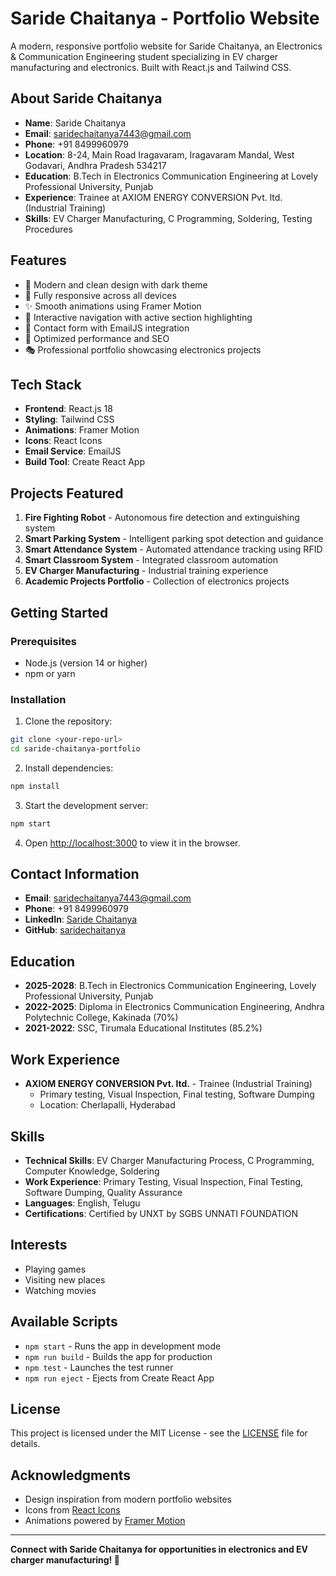 # Saride Chaitanya - Portfolio Website

A modern, responsive portfolio website for Saride Chaitanya, an Electronics & Communication Engineering student specializing in EV charger manufacturing and electronics. Built with React.js and Tailwind CSS.

## About Saride Chaitanya

- **Name**: Saride Chaitanya
- **Email**: saridechaitanya7443@gmail.com
- **Phone**: +91 8499960979
- **Location**: 8-24, Main Road Iragavaram, Iragavaram Mandal, West Godavari, Andhra Pradesh 534217
- **Education**: B.Tech in Electronics Communication Engineering at Lovely Professional University, Punjab
- **Experience**: Trainee at AXIOM ENERGY CONVERSION Pvt. ltd. (Industrial Training)
- **Skills**: EV Charger Manufacturing, C Programming, Soldering, Testing Procedures

## Features

- 🎨 Modern and clean design with dark theme
- 📱 Fully responsive across all devices
- ✨ Smooth animations using Framer Motion
- 🎯 Interactive navigation with active section highlighting
- 📧 Contact form with EmailJS integration
- 🚀 Optimized performance and SEO
- 🎭 Professional portfolio showcasing electronics projects

## Tech Stack

- **Frontend**: React.js 18
- **Styling**: Tailwind CSS
- **Animations**: Framer Motion
- **Icons**: React Icons
- **Email Service**: EmailJS
- **Build Tool**: Create React App

## Projects Featured

1. **Fire Fighting Robot** - Autonomous fire detection and extinguishing system
2. **Smart Parking System** - Intelligent parking spot detection and guidance
3. **Smart Attendance System** - Automated attendance tracking using RFID
4. **Smart Classroom System** - Integrated classroom automation
5. **EV Charger Manufacturing** - Industrial training experience
6. **Academic Projects Portfolio** - Collection of electronics projects

## Getting Started

### Prerequisites

- Node.js (version 14 or higher)
- npm or yarn

### Installation

1. Clone the repository:
```bash
git clone <your-repo-url>
cd saride-chaitanya-portfolio
```

2. Install dependencies:
```bash
npm install
```

3. Start the development server:
```bash
npm start
```

4. Open [http://localhost:3000](http://localhost:3000) to view it in the browser.

## Contact Information

- **Email**: saridechaitanya7443@gmail.com
- **Phone**: +91 8499960979
- **LinkedIn**: [Saride Chaitanya](https://linkedin.com/in/saride-chaitanya)
- **GitHub**: [saridechaitanya](https://github.com/saridechaitanya)

## Education

- **2025-2028**: B.Tech in Electronics Communication Engineering, Lovely Professional University, Punjab
- **2022-2025**: Diploma in Electronics Communication Engineering, Andhra Polytechnic College, Kakinada (70%)
- **2021-2022**: SSC, Tirumala Educational Institutes (85.2%)

## Work Experience

- **AXIOM ENERGY CONVERSION Pvt. ltd.** - Trainee (Industrial Training)
  - Primary testing, Visual Inspection, Final testing, Software Dumping
  - Location: Cherlapalli, Hyderabad

## Skills

- **Technical Skills**: EV Charger Manufacturing Process, C Programming, Computer Knowledge, Soldering
- **Work Experience**: Primary Testing, Visual Inspection, Final Testing, Software Dumping, Quality Assurance
- **Languages**: English, Telugu
- **Certifications**: Certified by UNXT by SGBS UNNATI FOUNDATION

## Interests

- Playing games
- Visiting new places
- Watching movies

## Available Scripts

- `npm start` - Runs the app in development mode
- `npm run build` - Builds the app for production
- `npm test` - Launches the test runner
- `npm run eject` - Ejects from Create React App

## License

This project is licensed under the MIT License - see the [LICENSE](LICENSE) file for details.

## Acknowledgments

- Design inspiration from modern portfolio websites
- Icons from [React Icons](https://react-icons.github.io/react-icons/)
- Animations powered by [Framer Motion](https://www.framer.com/motion/)

---

**Connect with Saride Chaitanya for opportunities in electronics and EV charger manufacturing! 🚀**
